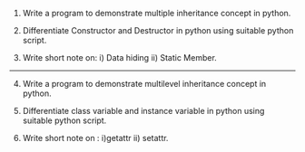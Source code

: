 
1. Write a program to demonstrate multiple inheritance concept in python.

2. Differentiate Constructor and Destructor in python using suitable python script.

3. Write short note on: i) Data hiding ii) Static Member.

___

4. Write a program to demonstrate multilevel inheritance concept in python.

5. Differentiate class variable and instance variable in python using suitable python script.

6. Write short note on : i)getattr ii) setattr.

